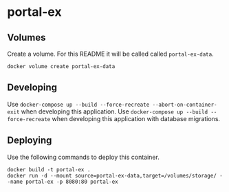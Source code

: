 # portal-ex

## Volumes
Create a volume. For this README it will be called called `portal-ex-data`.
```
docker volume create portal-ex-data
```

## Developing
Use `docker-compose up --build --force-recreate --abort-on-container-exit` when developing this application.
Use `docker-compose up --build --force-recreate` when developing this application with database migrations.


## Deploying
Use the following commands to deploy this container.
```
docker build -t portal-ex .
docker run -d --mount source=portal-ex-data,target=/volumes/storage/ --name portal-ex -p 8080:80 portal-ex
```
